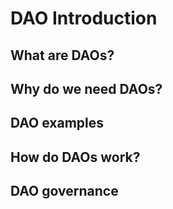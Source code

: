 # DAO Introduction

## What are DAOs?

## Why do we need DAOs?

## DAO examples

## How do DAOs work?

## DAO governance
